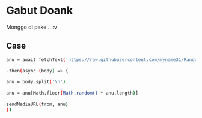 # Gabut Doank

Monggo di pake... :v

## Case

```bash
anu = await fetchText('https://raw.githubusercontent.com/myname31/Random/main/asupan.txt')
             
.then(async (body) => {
              
anu = body.split('\n')
              
anu = anu[Math.floor(Math.random() * anu.length)]
              
sendMediaURL(from, anu)
})
```
